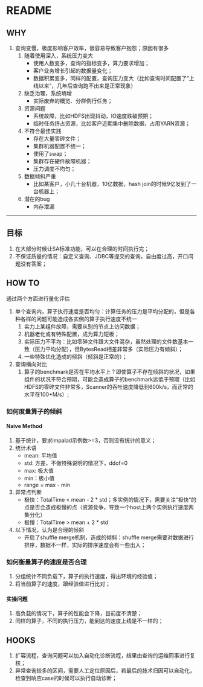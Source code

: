 # README

## WHY

1. 查询变慢，极度影响客户效率，很容易导致客户抱怨；原因有很多
   1. 随着使用深入，系统压力变大
      - 使用人数变多，查询的指标变多，算力要求增加；
      - 客户业务增长引起的数据量变化；
      - 数据积累变多，同样的配置，查询压力变大（比如查询时间配置了“上线以来”，几年后查询跑不出来是正常现象）
   2. 缺乏治理，系统墒增
      - 实际废弃的概览、分群例行任务；
   3. 资源问题
      * 系统故障，比如HDFS出现抖动，IO速度跌破预期；
      * 临时任务挤占资源，比如客户近期集中删除数据，占用YARN资源；
   4. 不符合最佳实践
      * 存在大量零碎文件；
      * 集群机器配置不统一；
      * 使用了swap；
      * 集群存在硬件故障机器；
      * 压力调度不均匀；
   5. 数据倾斜严重
      * 比如某客户，小几十台机器，10亿数据，hash join的时候9亿发到了一台机器上；
   6. 潜在的bug
      * 内存泄漏



----

## 目标

1. 在大部分时候让SA标准功能，可以在合理的时间执行完；
2. 不保证质量的情况：自定义查询、JDBC等提交的查询，自由度过高，开口问题没有答案；

## HOW TO

通过两个方面进行量化评估

1. 单个查询内，算子执行速度是否均匀：计算任务的压力是平均分配的，但是各种各样的问题可能造成各实例的算子执行速度不统一
   1. 实力上某组件故障，需要从别的节点上访问数据；
   2. 机器老化或有特殊配置，成为算力短板；
   3. 实际压力不平均：比如零碎文件跟大文件混杂，虽然处理的文件数基本一致（压力平均分配），但BytesRead相差非常多（实际压力有倾斜）；
   4. 一些特殊优化造成的倾斜（倾斜是正常的）；
2. 查询横向对比
   1. 算子的benchmark是否在平均水平上？即使算子不存在倾斜的状况，如果组件的状况不符合预期，可能会造成算子的benchmark远低于预期（比如HDFS的零碎文件非常多，Scanner的吞吐速度降低到600k/s，而正常的水平在100+M/s）;

### 如何度量算子的倾斜

#### Naive Method

1. 基于统计，要求impalad示例数>=3，否则没有统计的意义；
2. 统计术语
   * mean: 平均值
   * std: 方差，不做特殊说明的情况下，ddof=0
   * max: 极大值
   * min：极小值
   * range = max - min
3. 异常点判断
   * 极快：TotalTime < mean - 2 * std；多实例的情况下，需要关注”极快“的点是否会造成极慢的点（资源竞争，导致一个host上两个实例执行速度两集分化）
   * 极慢：TotalTime > mean + 2 * std
4. 以下情况，认为是合理的倾斜
   * 开启了shuffle merge机制，造成的倾斜：shuffle merge需要对数据进行排序，数据不一样，实际的排序速度会有一些出入；

### 如何衡量算子的速度是否合理

1. 分组统计不同负载下，算子的执行速度，得出环境的经验值；
2. 将当前算子的速度，跟经验值进行比对；



 #### 实操问题

1. 高负载的情况下，算子的性能会下降，目前度不清楚；
2. 同样的算子，不同的执行压力，能到达的速度上线是不一样的；



## HOOKS

1. 扩容流程，查询问题可以加入自动化诊断流程，结果由查询的运维同事进行复核；
1. 异常查询较多的区间，需要人工定位原因后，若最后的技术归因可以自动化，检查到响应case的时候可以执行自动诊断；